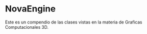 # NovaEngine
Este es un compendio de las clases vistas en la materia de Graficas Computacionales 3D.
